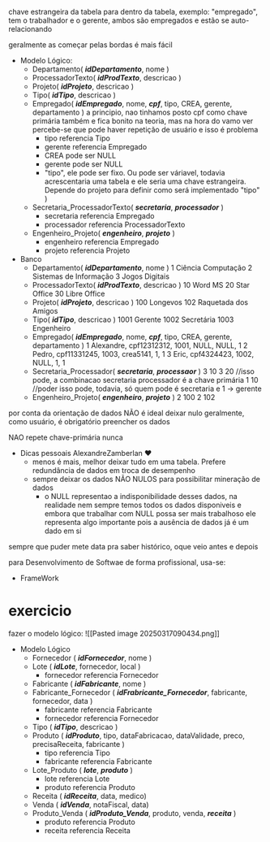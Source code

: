 chave estrangeira da tabela para dentro da tabela, exemplo: "empregado", tem o trabalhador e o gerente, ambos são empregados e estão se auto-relacionando 

geralmente as começar pelas bordas é mais fácil
- Modelo Lógico:
	- Departamento( ***idDepartamento***, nome )
	- ProcessadorTexto( ***idProdTexto***, descricao )
	- Projeto( ***idProjeto***, descricao )
	- Tipo( ***idTipo***, descricao )
	- Empregado( ***idEmpregado***, nome, ***cpf***, tipo, CREA, gerente, departamento )
		a principio, nao tinhamos posto cpf como chave primária também e fica bonito na teoria, mas na hora do vamo ver percebe-se que pode haver repetição de usuário e isso é problema 
		- tipo referencia Tipo
		- gerente referencia Empregado
		- CREA pode ser NULL
		- gerente pode ser NULL
		- "tipo", ele pode ser fixo. Ou pode ser váriavel, todavia acrescentaria uma tabela e ele seria uma chave estrangeira. Depende do projeto para definir como será implementado "tipo" )
	- Secretaria_ProcessadorTexto( ***secretaria***, ***processador*** )
		- secretaria referencia Empregado
		- processador referencia ProcessadorTexto
	- Engenheiro_Projeto( ***engenheiro***, ***projeto*** )
		- engenheiro referencia Empregado
		- projeto referencia Projeto
- Banco
	- Departamento( ***idDepartamento***, nome )
		1 Ciência Computação
		2 Sistemas de Informação
		3 Jogos Digitais
	- ProcessadorTexto( ***idProdTexto***, descricao )
		10 Word MS
		20 Star Office
		30 Libre Office
	- Projeto( ***idProjeto***, descricao )
		100 Longevos
		102 Raquetada dos Amigos
	- Tipo( ***idTipo***, descricao )
		1001 Gerente
		1002 Secretária
		1003 Engenheiro
	- Empregado( ***idEmpregado***, nome, ***cpf***, tipo, CREA, gerente, departamento )
		1 Alexandre, cpf12312312, 1001, NULL, NULL, 1
		2 Pedro, cpf11331245, 1003, crea5141, 1, 1
		3 Eric, cpf4324423, 1002, NULL, 1, 1
	- Secretaria_Processador( ***secretaria***, ***processaor*** )
		3 10
		3 20 //isso pode, a combinacao secretaria processador é a chave primária
		1 10 //poder isso pode, todavia, só quem pode é secretaria e 1 → gerente
	- Engenheiro_Projeto( ***engenheiro***, ***projeto*** )
		2 100
		2 102

por conta da orientação de dados NÃO é ideal deixar nulo
geralmente, como usuário, é obrigatório preencher os dados

NAO repete chave-primária nunca

- Dicas pessoais AlexandreZamberlan ♥
	- menos é mais, melhor deixar tudo em uma tabela. Prefere redundância de dados em troca de desempenho
	- sempre deixar os dados NÃO NULOS para possibilitar mineração de dados
		- o NULL representao a indisponibilidade desses dados, na realidade nem sempre temos todos os dados disponiveis e embora que trabalhar com NULL possa ser mais trabalhoso ele representa algo importante pois a ausência de dados já é um dado em si

sempre que puder mete data pra saber histórico, oque veio antes e depois 

para Desenvolvimento de Softwae de forma profissional, usa-se:
- FrameWork
# exercicio
fazer o modelo lógico:
![[Pasted image 20250317090434.png]]

- Modelo Lógico
	- Fornecedor ( ***idFornecedor***, nome )
	- Lote ( ***idLote***, fornecedor, local )
		- fornecedor referencia Fornecedor
	- Fabricante ( ***idFabricante***, nome )
	- Fabricante_Fornecedor ( ***idFrabricante_Fornecedor***, fabricante, fornecedor, data )
		- fabricante referencia Fabricante
		- fornecedor referencia Fornecedor
	- Tipo ( ***idTipo***, descricao )
	- Produto ( ***idProduto***, tipo, dataFabricacao, dataValidade, preco, precisaReceita, fabricante )
		- tipo referencia Tipo	
		- fabricante referencia Fabricante
	- Lote_Produto ( ***lote***, ***produto*** )
		- lote referencia Lote
		- produto referencia Produto
	- Receita ( ***idReceita***, data, medico)
	- Venda ( ***idVenda***, notaFiscal, data)
	- Produto_Venda ( ***idProduto_Venda***, produto, venda, ***receita*** )
		- produto referencia Produto
		- receita referencia Receita